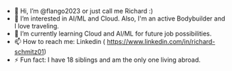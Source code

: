 - 👋 Hi, I’m @flango2023 or just call me  Richard :)
- 👀 I’m interested in AI/ML and Cloud. Also, I'm an active Bodybuilder and I love traveling. 
- 🌱 I’m currently learning Cloud and AI/ML for future job possibilities. 
- 📫 How to reach me: Linkedin ( https://www.linkedin.com/in/richard-schmitz01)
- ⚡ Fun fact: I have 18 siblings and am the only one living abroad. 

<!---
flango2023/flango2023 is a ✨ special ✨ repository because its `README.md` (this file) appears on your GitHub profile.
You can click the Preview link to take a look at your changes.
--->

